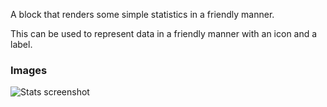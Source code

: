 A block that renders some simple statistics in a friendly manner.

This can be used to represent data in a friendly manner with an icon and a label.

### Images

<span class="screenshot"></span>

![Stats screenshot](https://gitlab.com/appsemble/appsemble/-/raw/master/docs/images/stats.png)

